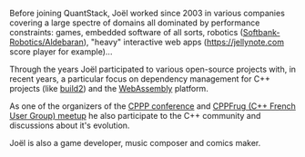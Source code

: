 Before joining QuantStack, Joël worked since 2003 in various companies covering a large spectre of domains all dominated by performance constraints: games, embedded software of all sorts, robotics (<a href="https://www.softbankrobotics.com/">Softbank-Robotics/Aldebaran</a>), "heavy" interactive web apps (<a href="https://jellynote.com">https://jellynote.com</a> score player for example)...

Through the years Joël participated to various open-source projects with, in recent years, a particular focus on dependency management for C++ projects (like <a href="https://build2.org">build2</a>) and the <a href="https://webassembly.org/">WebAssembly</a> platform.

As one of the organizers of the <a href="https://cppp.fr">CPPP conference</a> and <a href="https://www.meetup.com/User-Group-Cpp-Francophone/">CPPFrug (C++ French User Group) meetup</a> he also participate to the C++ community and discussions about it's evolution.

Joël is also a game developer, music composer and comics maker.